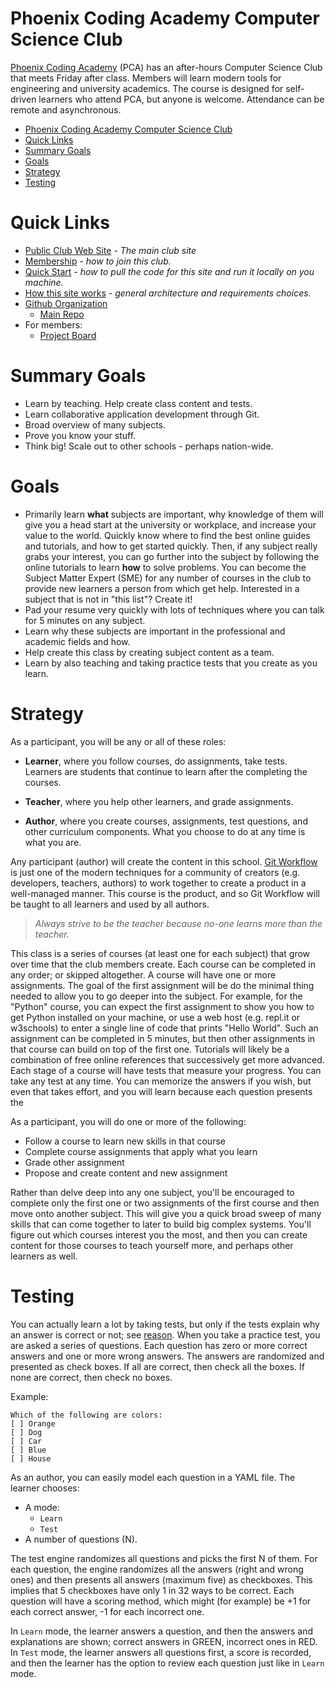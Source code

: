 # Phoenix Coding Academy Computer Science Club

[Phoenix Coding Academy](/pages/PCA.md) (PCA) has an after-hours Computer Science Club that meets Friday after class. Members will learn modern tools for engineering and university academics. The course is designed for self-driven learners who attend PCA, but anyone is welcome. Attendance can be remote and asynchronous.

- [Phoenix Coding Academy Computer Science Club](#phoenix-coding-academy-computer-science-club)
- [Quick Links](#quick-links)
- [Summary Goals](#summary-goals)
- [Goals](#goals)
- [Strategy](#strategy)
- [Testing](#testing)

# Quick Links
* [Public Club Web Site](http://phoenixcodingacademy.pythonanywhere.com) - *The main club site*
* [Membership](/pages/Membership.md) - *how to join this club.*
* [Quick Start](/pages/QuickStart.md) - *how to pull the code for this site and run it locally on you machine.*
* [How this site works](/pages/Architecture.md) - *general architecture and requirements choices.*
* [Github Organization](https://github.com/PhoenixCodingAcademy)
    * [Main Repo](https://github.com/PhoenixCodingAcademy/PhoenixCodingAcademy)
* For members:
    * [Project Board](https://github.com/orgs/PhoenixCodingAcademy/projects/2/views/1)

# Summary Goals
* Learn by teaching. Help create class content and tests.
* Learn collaborative application development through Git.
* Broad overview of many subjects.
* Prove you know your stuff.
* Think big! Scale out to other schools - perhaps nation-wide.



# Goals
* Primarily learn **what** subjects are important, why knowledge of them will give you a head start at the university or workplace, and increase your value to the world. Quickly know where to find the best online guides and tutorials, and how to get started quickly. Then, if any subject really grabs your interest, you can go further into the subject by following the online tutorials to learn **how** to solve problems. You can become the Subject Matter Expert (SME) for any number of courses in the club to provide new learners a person from which get help. Interested in a subject that is not in "this list"? Create it!
* Pad your resume very quickly with lots of techniques where you can talk for 5 minutes on any subject.
* Learn why these subjects are important in the professional and academic fields and how.
* Help create this class by creating subject content as a team.
* Learn by also teaching and taking practice tests that you create as you learn.

# Strategy
As a participant, you will be any or all of these roles:

* **Learner**, where you follow courses, do assignments, take tests. Learners are students that continue to learn after the completing the courses.

* **Teacher**, where you help other learners, and grade assignments.

* **Author**, where you create courses, assignments, test questions, and other curriculum components.
What you choose to do at any time is what you are.

Any participant (author) will create the content in this school. [Git Workflow](./pages/GitWorkflow.md) is just one of the modern techniques for a community of creators (e.g. developers, teachers, authors) to work together to create a product in a well-managed manner. This course is the product, and so Git Workflow will be taught to all learners and used by all authors.

> *Always strive to be the teacher because no-one learns more than the teacher.*

This class is a series of courses (at least one for each subject) that grow over time that the club members create. Each course can be completed in any order; or skipped altogether. A course will have one or more assignments. The goal of the first assignment will be do the minimal thing needed to allow you to go deeper into the subject. For example, for the "Python" course, you can expect the first assignment to show you how to get Python installed on your machine, or use a web host (e.g. repl.it or w3schools) to enter a single line of code that prints "Hello World". Such an assignment can be completed in 5 minutes, but then other assignments in that course can build on top of the first one. Tutorials will likely be a combination of free online references that successively get more advanced. Each stage of a course will have tests that measure your progress. You can take any test at any time. You can memorize the answers if you wish, but even that takes effort, and you will learn because each question presents the

As a participant, you will do one or more of the following:

* Follow a course to learn new skills in that course
* Complete course assignments that apply what you learn
* Grade other assignment
* Propose and create content and new assignment

Rather than delve deep into any one subject, you'll be encouraged to complete only the first one or two assignments of the first course and then move onto another subject. This will give you a quick broad sweep of many skills that can come together to later to build big complex systems. You'll figure out which courses interest you the most, and then you can create content for those courses to teach yourself more, and perhaps other learners as well.

# Testing
You can actually learn a lot by taking tests, but only if the tests explain why an answer is correct or not; see [reason](data/questions/README.md).
When you take a practice test, you are asked a series of questions. Each question has zero or more correct answers and one or more wrong answers. The answers are randomized and presented as check boxes.
If all are correct, then check all the boxes.
If none are correct, then check no boxes.

Example:
```text
Which of the following are colors:
[ ] Orange
[ ] Dog
[ ] Car
[ ] Blue
[ ] House
```

As an author, you can easily model each question in a YAML file.
The learner chooses:

* A mode:
    * `Learn`
    * `Test`
* A number of questions (N).

The test engine randomizes all questions and picks the first N of them. For each question, the engine randomizes all the answers (right and wrong ones) and then presents all answers (maximum five) as checkboxes. This implies that 5 checkboxes have only 1 in 32 ways to be correct. Each question will have a scoring method, which might (for example) be +1 for each correct answer, -1 for each incorrect one.

In `Learn` mode, the learner answers a question, and then the answers and explanations are shown; correct answers in GREEN, incorrect ones in RED. In `Test` mode, the learner answers all questions first, a score is recorded, and then the learner has the option to review each question just like in `Learn` mode.
